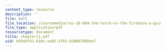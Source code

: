 ```yaml
---
content_type: resource
description: ''
file: null
file_location: /coursemedia/res-18-004-the-torch-or-the-firehose-a-guide-to-section-teaching-spring-2009/b59abf61610caa955fb382060708bbe7_chapter11.pdf
file_type: application/pdf
resourcetype: Document
title: chapter11.pdf
uid: b59abf61-610c-aa95-5fb3-82060708bbe7
---
```

